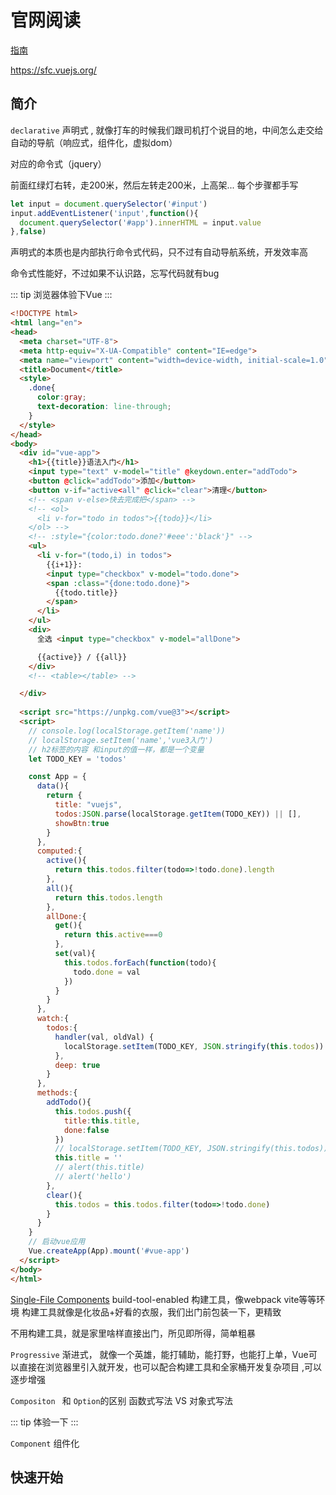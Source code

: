# 官网阅读

[指南](https://vuejs.org/guide/introduction.html)

https://sfc.vuejs.org/

## 简介

`declarative`  声明式 , 就像打车的时候我们跟司机打个说目的地，中间怎么走交给自动的导航（响应式，组件化，虚拟dom）

对应的命令式（jquery）

前面红绿灯右转，走200米，然后左转走200米，上高架... 每个步骤都手写

```js
let input = document.querySelector('#input')
input.addEventListener('input',function(){
  document.querySelector('#app').innerHTML = input.value
},false)
```
声明式的本质也是内部执行命令式代码，只不过有自动导航系统，开发效率高

命令式性能好，不过如果不认识路，忘写代码就有bug

::: tip 浏览器体验下Vue
:::

```html
<!DOCTYPE html>
<html lang="en">
<head>
  <meta charset="UTF-8">
  <meta http-equiv="X-UA-Compatible" content="IE=edge">
  <meta name="viewport" content="width=device-width, initial-scale=1.0">
  <title>Document</title>
  <style>
    .done{
      color:gray;
      text-decoration: line-through;
    }
  </style>
</head>
<body>
  <div id="vue-app">
    <h1>{{title}}语法入门</h1>
    <input type="text" v-model="title" @keydown.enter="addTodo">
    <button @click="addTodo">添加</button>
    <button v-if="active<all" @click="clear">清理</button>
    <!-- <span v-else>快去完成把</span> -->
    <!-- <ol>
      <li v-for="todo in todos">{{todo}}</li>
    </ol> -->
    <!-- :style="{color:todo.done?'#eee':'black'}" -->
    <ul>
      <li v-for="(todo,i) in todos">
        {{i+1}}:
        <input type="checkbox" v-model="todo.done">
        <span :class="{done:todo.done}">
          {{todo.title}}
        </span>
      </li>
    </ul>
    <div>
      全选 <input type="checkbox" v-model="allDone">

      {{active}} / {{all}}
    </div>
    <!-- <table></table> -->

  </div>
  
  <script src="https://unpkg.com/vue@3"></script>
  <script>
    // console.log(localStorage.getItem('name'))
    // localStorage.setItem('name','vue3入门')
    // h2标签的内容 和input的值一样，都是一个变量
    let TODO_KEY = 'todos'

    const App = {
      data(){
        return {
          title: "vuejs",
          todos:JSON.parse(localStorage.getItem(TODO_KEY)) || [],
          showBtn:true
        }
      },
      computed:{
        active(){
          return this.todos.filter(todo=>!todo.done).length
        },
        all(){
          return this.todos.length
        },
        allDone:{
          get(){
            return this.active===0
          },
          set(val){
            this.todos.forEach(function(todo){
              todo.done = val
            })
          }
        }
      },
      watch:{
        todos:{
          handler(val, oldVal) {
            localStorage.setItem(TODO_KEY, JSON.stringify(this.todos))
          },
          deep: true
        }
      },
      methods:{
        addTodo(){
          this.todos.push({
            title:this.title,
            done:false
          })
          // localStorage.setItem(TODO_KEY, JSON.stringify(this.todos))
          this.title = ''
          // alert(this.title)
          // alert('hello')
        },
        clear(){
          this.todos = this.todos.filter(todo=>!todo.done)
        }
      }
    }
    // 启动vue应用
    Vue.createApp(App).mount('#vue-app')
  </script>
</body>
</html>
```

[Single-File Components](https://sfc.vuejs.org/)
build-tool-enabled  构建工具，像webpack vite等等环境
构建工具就像是化妆品+好看的衣服，我们出门前包装一下，更精致 

不用构建工具，就是家里啥样直接出门，所见即所得，简单粗暴

`Progressive` 渐进式，
就像一个英雄，能打辅助，能打野，也能打上单，Vue可以直接在浏览器里引入就开发，也可以配合构建工具和全家桶开发复杂项目 ,可以逐步增强


`Compositon ` 和 `Option`的区别
函数式写法 VS 对象式写法

::: tip 体验一下
:::

`Component` 组件化


## 快速开始


